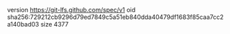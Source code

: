 version https://git-lfs.github.com/spec/v1
oid sha256:729212cb9296d79ed7849c5a51eb840dda40479df1683f85caa7cc2a140bad03
size 4377
